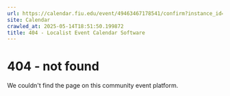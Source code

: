 ```yaml
---
url: https://calendar.fiu.edu/event/49463467178541/confirm?instance_id=49463467179566&return=https%3A%2F%2Fcalendar.fiu.edu%2Ffi75
site: Calendar
crawled_at: 2025-05-14T18:51:50.199872
title: 404 - Localist Event Calendar Software
---
```


# 404 - not found
We couldn't find the page on this community event platform.
